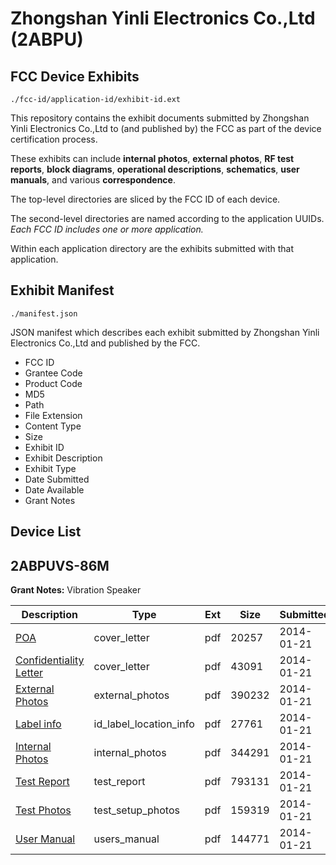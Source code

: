 # Zhongshan Yinli Electronics Co.,Ltd (2ABPU)
## FCC Device Exhibits

```
./fcc-id/application-id/exhibit-id.ext
```

This repository contains the exhibit documents submitted by Zhongshan Yinli Electronics Co.,Ltd to (and published by) the FCC as part of the device certification process.

These exhibits can include **internal photos**, **external photos**, **RF test reports**, **block diagrams**, **operational descriptions**, **schematics**, **user manuals**, and various **correspondence**.

The top-level directories are sliced by the FCC ID of each device.

The second-level directories are named according to the application UUIDs. *Each FCC ID includes one or more application.*

Within each application directory are the exhibits submitted with that application. 

## Exhibit Manifest

```
./manifest.json
```

JSON manifest which describes each exhibit submitted by Zhongshan Yinli Electronics Co.,Ltd and published by the FCC.

- FCC ID
- Grantee Code
- Product Code
- MD5
- Path
- File Extension
- Content Type
- Size
- Exhibit ID
- Exhibit Description
- Exhibit Type
- Date Submitted
- Date Available
- Grant Notes

## Device List
## 2ABPUVS-86M
**Grant Notes:** Vibration Speaker

| Description | Type | Ext | Size | Submitted | Available |
| ----------- | ---- | --- | ---- | --------- | --------- |
| [POA](2ABPUVS-86M/e6aa0609615ce782a9b542d507e3341f/2172448.pdf) | cover_letter | pdf | 20257 | 2014-01-21 | 2014-01-21 |
| [Confidentiality Letter](2ABPUVS-86M/e6aa0609615ce782a9b542d507e3341f/2172453.pdf) | cover_letter | pdf | 43091 | 2014-01-21 | 2014-01-21 |
| [External Photos](2ABPUVS-86M/e6aa0609615ce782a9b542d507e3341f/2172449.pdf) | external_photos | pdf | 390232 | 2014-01-21 | 2014-01-21 |
| [Label info](2ABPUVS-86M/e6aa0609615ce782a9b542d507e3341f/2172452.pdf) | id_label_location_info | pdf | 27761 | 2014-01-21 | 2014-01-21 |
| [Internal Photos](2ABPUVS-86M/e6aa0609615ce782a9b542d507e3341f/2172451.pdf) | internal_photos | pdf | 344291 | 2014-01-21 | 2014-01-21 |
| [Test Report](2ABPUVS-86M/e6aa0609615ce782a9b542d507e3341f/2172450.pdf) | test_report | pdf | 793131 | 2014-01-21 | 2014-01-21 |
| [Test Photos](2ABPUVS-86M/e6aa0609615ce782a9b542d507e3341f/2172454.pdf) | test_setup_photos | pdf | 159319 | 2014-01-21 | 2014-01-21 |
| [User Manual](2ABPUVS-86M/e6aa0609615ce782a9b542d507e3341f/2172455.pdf) | users_manual | pdf | 144771 | 2014-01-21 | 2014-01-21 |
